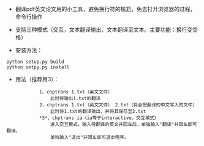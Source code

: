 * 翻译pdf英文论文用的小工具，避免换行符的尴尬，免去打开浏览器的过程，命令行操作
* 支持三种模式（交互，文本翻译输出，文本翻译至文本。主要功能：换行变空格）

* 安装方法：
```
python setup.py build
python setpy.py install
```
* 用法（推荐用3）：
```
            1、chptrans 1.txt（英文文件）
                此时将输出1.txt的翻译
            2、chptrans 1.txt（英文文件） 2.txt（将会把翻译的中文写入的文件）
                此时将1.txt的翻译输出，并将其保存至2.txt
            *3*、chptrans ia（ia等于interactive，交互模式）
                进入交互模式，输入待翻译的英文并回车后，单独输入"翻译"并回车即可翻译。
                单独输入"退出"并回车即可退出程序。
```	